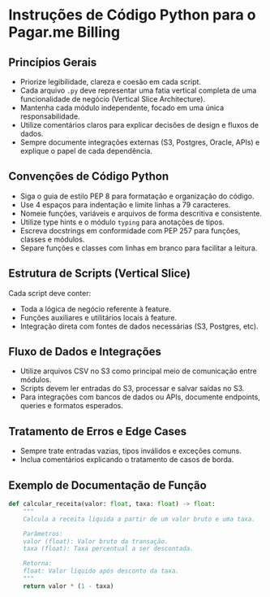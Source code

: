# Instruções de Código Python para o Pagar.me Billing

## Princípios Gerais

- Priorize legibilidade, clareza e coesão em cada script.
- Cada arquivo `.py` deve representar uma fatia vertical completa de uma funcionalidade de negócio (Vertical Slice Architecture).
- Mantenha cada módulo independente, focado em uma única responsabilidade.
- Utilize comentários claros para explicar decisões de design e fluxos de dados.
- Sempre documente integrações externas (S3, Postgres, Oracle, APIs) e explique o papel de cada dependência.

## Convenções de Código Python

- Siga o guia de estilo PEP 8 para formatação e organização do código.
- Use 4 espaços para indentação e limite linhas a 79 caracteres.
- Nomeie funções, variáveis e arquivos de forma descritiva e consistente.
- Utilize type hints e o módulo `typing` para anotações de tipos.
- Escreva docstrings em conformidade com PEP 257 para funções, classes e módulos.
- Separe funções e classes com linhas em branco para facilitar a leitura.

## Estrutura de Scripts (Vertical Slice)

Cada script deve conter:
- Toda a lógica de negócio referente à feature.
- Funções auxiliares e utilitários locais à feature.
- Integração direta com fontes de dados necessárias (S3, Postgres, etc).

## Fluxo de Dados e Integrações

- Utilize arquivos CSV no S3 como principal meio de comunicação entre módulos.
- Scripts devem ler entradas do S3, processar e salvar saídas no S3.
- Para integrações com bancos de dados ou APIs, documente endpoints, queries e formatos esperados.

## Tratamento de Erros e Edge Cases

- Sempre trate entradas vazias, tipos inválidos e exceções comuns.
- Inclua comentários explicando o tratamento de casos de borda.

## Exemplo de Documentação de Função

```python
def calcular_receita(valor: float, taxa: float) -> float:
    """
    Calcula a receita líquida a partir de um valor bruto e uma taxa.

    Parâmetros:
    valor (float): Valor bruto da transação.
    taxa (float): Taxa percentual a ser descontada.

    Retorna:
    float: Valor líquido após desconto da taxa.
    """
    return valor * (1 - taxa)
```
